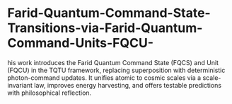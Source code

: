 # Farid-Quantum-Command-State-Transitions-via-Farid-Quantum-Command-Units-FQCU-
his work introduces the Farid Quantum Command State (FQCS) and Unit (FQCU) in the TQTU framework, replacing superposition with deterministic photon-command updates. It unifies atomic to cosmic scales via a scale-invariant law, improves energy harvesting, and offers testable predictions with philosophical reflection.
